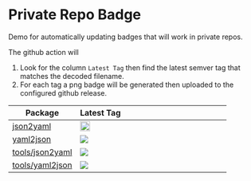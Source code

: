 # Private Repo Badge

Demo for automatically updating badges that will work in private repos. 

The github action will 
1. Look for the column `Latest Tag` then find the latest semver tag that matches the decoded filename.
2. For each tag a png badge will be generated then uploaded to the configured github release. 


| Package                              | Latest Tag       <img width=200/>                                                                                     |
|--------------------------------------|-----------------------------------------------------------------------------------------------------------------------|
| [json2yaml](./json2yaml)             | <img src="https://github.com/RoryQ/private-repo-badge/releases/download/readmebadges/json2yaml.png"  height="20px" /> |
| [yaml2json](./yaml2json)             | <img src="https://github.com/RoryQ/private-repo-badge/releases/download/readmebadges/yaml2json.png" />                |
| [tools/json2yaml](./tools/json2yaml) | <img src="https://github.com/RoryQ/private-repo-badge/releases/download/readmebadges/tools__json2yaml.png" />         |
| [tools/yaml2json](./tools/yaml2json) | <img src="https://github.com/RoryQ/private-repo-badge/releases/download/readmebadges/tools__yaml2json.png" />         |

